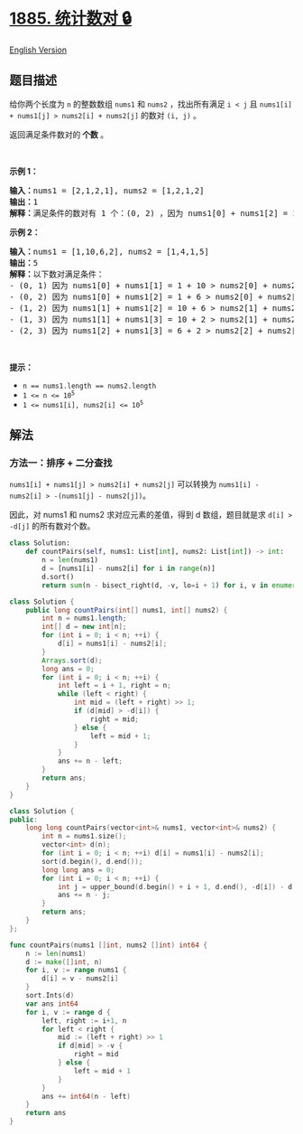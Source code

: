 # [1885. 统计数对 🔒](https://leetcode.cn/problems/count-pairs-in-two-arrays)

[English Version](/solution/1800-1899/1885.Count%20Pairs%20in%20Two%20Arrays/README_EN.md)

<!-- tags:数组,双指针,二分查找,排序 -->

<!-- difficulty:中等 -->

## 题目描述

<!-- 这里写题目描述 -->

<p>给你两个长度为 <code>n</code> 的整数数组 <code>nums1</code>&nbsp;和&nbsp;<code>nums2</code> ，找出所有满足 <code>i &lt; j</code> 且 <code>nums1[i] + nums1[j] &gt; nums2[i] + nums2[j]</code>&nbsp;的数对 <code>(i, j)</code> 。</p>

<p>返回满足条件数对的<strong> 个数</strong> 。</p>

<p>&nbsp;</p>

<p><strong>示例 1：</strong></p>

<pre>
<strong>输入：</strong>nums1 = [2,1,2,1], nums2 = [1,2,1,2]
<strong>输出：</strong>1
<strong>解释：</strong>满足条件的数对有 1 个：(0, 2) ，因为 nums1[0] + nums1[2] = 2 + 2 &gt; nums2[0] + nums2[2] = 1 + 1</pre>

<p><strong>示例 2：</strong></p>

<pre>
<strong>输入：</strong>nums1 = [1,10,6,2], nums2 = [1,4,1,5]
<strong>输出：</strong>5
<strong>解释：</strong>以下数对满足条件：
- (0, 1) 因为 nums1[0] + nums1[1] = 1 + 10 &gt; nums2[0] + nums2[1] = 1 + 4
- (0, 2) 因为 nums1[0] + nums1[2] = 1 + 6 &gt; nums2[0] + nums2[2] = 1 + 1
- (1, 2) 因为 nums1[1] + nums1[2] = 10 + 6 &gt; nums2[1] + nums2[2] = 4 + 1
- (1, 3) 因为 nums1[1] + nums1[3] = 10 + 2 &gt; nums2[1] + nums2[3] = 4 + 5
- (2, 3) 因为 nums1[2] + nums1[3] = 6 + 2 &gt; nums2[2] + nums2[3] = 1 + 5
</pre>

<p>&nbsp;</p>

<p><strong>提示：</strong></p>

<ul>
	<li><code>n == nums1.length == nums2.length</code></li>
	<li><code>1 &lt;= n &lt;= 10<sup>5</sup></code></li>
	<li><code>1 &lt;= nums1[i], nums2[i] &lt;= 10<sup>5</sup></code></li>
</ul>

## 解法

### 方法一：排序 + 二分查找

`nums1[i] + nums1[j] > nums2[i] + nums2[j]` 可以转换为 `nums1[i] - nums2[i] > -(nums1[j] - nums2[j])`。

因此，对 nums1 和 nums2 求对应元素的差值，得到 d 数组，题目就是求 `d[i] > -d[j]` 的所有数对个数。

<!-- tabs:start -->

```python
class Solution:
    def countPairs(self, nums1: List[int], nums2: List[int]) -> int:
        n = len(nums1)
        d = [nums1[i] - nums2[i] for i in range(n)]
        d.sort()
        return sum(n - bisect_right(d, -v, lo=i + 1) for i, v in enumerate(d))
```

```java
class Solution {
    public long countPairs(int[] nums1, int[] nums2) {
        int n = nums1.length;
        int[] d = new int[n];
        for (int i = 0; i < n; ++i) {
            d[i] = nums1[i] - nums2[i];
        }
        Arrays.sort(d);
        long ans = 0;
        for (int i = 0; i < n; ++i) {
            int left = i + 1, right = n;
            while (left < right) {
                int mid = (left + right) >> 1;
                if (d[mid] > -d[i]) {
                    right = mid;
                } else {
                    left = mid + 1;
                }
            }
            ans += n - left;
        }
        return ans;
    }
}
```

```cpp
class Solution {
public:
    long long countPairs(vector<int>& nums1, vector<int>& nums2) {
        int n = nums1.size();
        vector<int> d(n);
        for (int i = 0; i < n; ++i) d[i] = nums1[i] - nums2[i];
        sort(d.begin(), d.end());
        long long ans = 0;
        for (int i = 0; i < n; ++i) {
            int j = upper_bound(d.begin() + i + 1, d.end(), -d[i]) - d.begin();
            ans += n - j;
        }
        return ans;
    }
};
```

```go
func countPairs(nums1 []int, nums2 []int) int64 {
	n := len(nums1)
	d := make([]int, n)
	for i, v := range nums1 {
		d[i] = v - nums2[i]
	}
	sort.Ints(d)
	var ans int64
	for i, v := range d {
		left, right := i+1, n
		for left < right {
			mid := (left + right) >> 1
			if d[mid] > -v {
				right = mid
			} else {
				left = mid + 1
			}
		}
		ans += int64(n - left)
	}
	return ans
}
```

<!-- tabs:end -->

<!-- end -->
